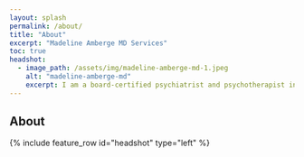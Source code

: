 ```yaml
---
layout: splash
permalink: /about/
title: "About"
excerpt: "Madeline Amberge MD Services"
toc: true
headshot:
  - image_path: /assets/img/madeline-amberge-md-1.jpeg
    alt: "madeline-amberge-md"
    excerpt: I am a board-certified psychiatrist and psychotherapist in private practice in Baltimore, MD. I received my medical degree from the Lewis Katz School of Medicine at Temple University and completed my residency training with the Georgetown University Hospital Department of Psychiatry. Previously, I worked as an attending psychiatrist with the Retreat at Sheppard Pratt, a residential treatment program which specializes in a psychodynamic and multidisciplinary approach to complex psychiatric illness. I have received advanced training in psychoanalytic psychotherapy from the Washington Baltimore Center for Psychoanalysis, where I am currently a candidate for psychoanalytic training. Outside of my clinical work, I am involved in teaching and supervising resident psychiatrists through Georgetown University and the University of Maryland.
---
```


## About

{% include feature_row id="headshot" type="left" %}
